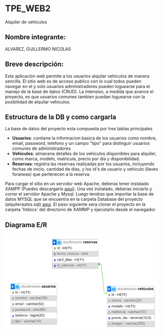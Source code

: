 # TPE_WEB2
Alquiler de vehiculos

## Nombre integrante:
ALVAREZ, GUILLERMO NICOLAS

## Breve descripción:
Esta aplicación web permite a los usuarios alquilar vehículos de manera sencilla. El sitio web es de acceso publico con lo cual todos pueden navegar en el y solo usuarios administradores pueden loguearse para el manejo de la base de datos (CRUD). La intension, a medida que avance el proyecto, es que usuarios comunes tambien puedan loguearse con la posibilidad de alquilar vehiculos.

## Estructura de la DB y como cargarla

La base de datos del proyecto esta compuesta por tres tablas principales
* **Usuarios**: contiene la informacion basica de los usuarios como nombre, email, password, telefono y un campo "tipo" para distinguir usuarios comunes de administradores
* **Vehiculos**: almacena detalles de los vehículos disponibles para alquiler, como marca, modelo, matricula, precio por dia y disponibilidad.
* **Reservas**: registra las reservas realizadas por los usuarios, incluyendo fechas de inicio, cantidad de dias, y los id's de usuario y vehiculo (llaves foraneas) que pertenecen a la reserva.

Para cargar el sitio en un servidor web Apache, deberas tener instalado XAMPP (Puedes descargarlo [aquí](https://www.apachefriends.org/es/download.html)). Una vez instalado, deberas iniciarlo y correr el servidor Apache y Mysql. Luego tendras que importar la base de datos MYSQL que se encuentra en la carpeta Database del proyecto (alquilerautos.sql) [aqui](http://localhost/phpmyadmin/index.php).
El paso siguiente sera clonar el proyecto en la carpeta 'htdocs' del directorio de XAMMP y ejecutarlo desde el navegador.

## Diagrama E/R
![Diagrama](https://github.com/GNicoDev/TPE-Web-2-/blob/main/database/Diagrama%20E-R.jpeg)
